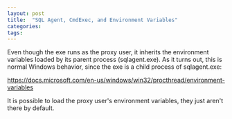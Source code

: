 ```yaml
---
layout: post
title:  "SQL Agent, CmdExec, and Environment Variables"
categories: 
tags: 
---
```


Even though the exe runs as the proxy user, it inherits the environment variables loaded by its parent process (sqlagent.exe).  As it turns out, this is normal Windows behavior, since the exe is a child process of sqlagent.exe:

https://docs.microsoft.com/en-us/windows/win32/procthread/environment-variables

It is possible to load the proxy user's environment variables, they just aren't there by default.